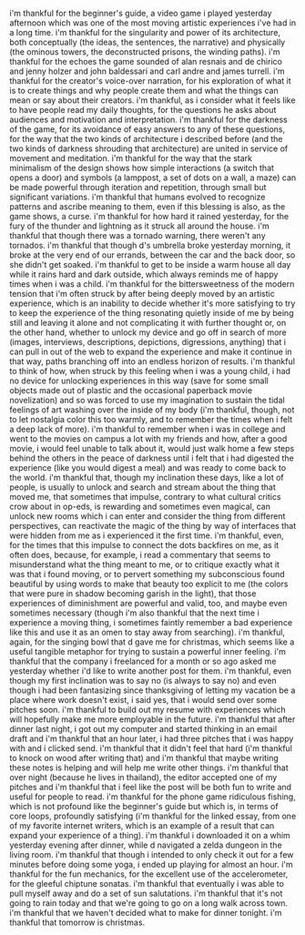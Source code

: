i'm thankful for the beginner's guide, a video game i played yesterday afternoon which was one of the most moving artistic experiences i've had in a long time. i'm thankful for the singularity and power of its architecture, both conceptually (the ideas, the sentences, the narrative) and physically (the ominous towers, the deconstructed prisons, the winding paths). i'm thankful for the echoes the game sounded of alan resnais and de chirico and jenny holzer and john baldessari and carl andre and james turrell. i'm thankful for the creator's voice-over narration, for his exploration of what it is to create things and why people create them and what the things can mean or say about their creators. i'm thankful, as i consider what it feels like to have people read my daily thoughts, for the questions he asks about audiences and motivation and interpretation. i'm thankful for the darkness of the game, for its avoidance of easy answers to any of these questions, for the way that the two kinds of architecture i described before (and the two kinds of darkness shrouding that architecture) are united in service of movement and meditation. i'm thankful for the way that the stark minimalism of the design shows how simple interactions (a switch that opens a door) and symbols (a lamppost, a set of dots on a wall, a maze) can be made powerful through iteration and repetition, through small but significant variations. i'm thankful that humans evolved to recognize patterns and ascribe meaning to them, even if this blessing is also, as the game shows, a curse. i'm thankful for how hard it rained yesterday, for the fury of the thunder and lightning as it struck all around the house. i'm thankful that though there was a tornado warning, there weren't any tornados. i'm thankful that though d's umbrella broke yesterday morning, it broke at the very end of our errands, between the car and the back door, so she didn't get soaked. i'm thankful to get to be inside a warm house all day while it rains hard and dark outside, which always reminds me of happy times when i was a child. i'm thankful for the bittersweetness of the modern tension that i'm often struck by after being deeply moved by an artistic experience, which is an inability to decide whether it's more satisfying to try to keep the experience of the thing resonating quietly inside of me by being still and leaving it alone and not complicating it with further thought or, on the other hand, whether to unlock my device and go off in search of more (images, interviews, descriptions, depictions, digressions, anything) that i can pull in out of the web to expand the experience and make it continue in that way, paths branching off into an endless horizon of results. i'm thankful to think of how, when struck by this feeling when i was a young child, i had no device for unlocking experiences in this way (save for some small objects made out of plastic and the occasional paperback movie novelization) and so was forced to use my imagination to sustain the tidal feelings of art washing over the inside of my body (i'm thankful, though, not to let nostalgia color this too warmly, and to remember the times when i felt a deep lack of more). i'm thankful to remember when i was in college and went to the movies on campus a lot with my friends and how, after a good movie, i would feel unable to talk about it, would just walk home a few steps behind the others in the peace of darkness until i felt that i had digested the experience (like you would digest a meal) and was ready to come back to the world. i'm thankful that, though my inclination these days, like a lot of people, is usually to unlock and search and stream about the thing that moved me, that sometimes that impulse, contrary to what cultural critics crow about in op-eds, is rewarding and sometimes even magical, can unlock new rooms which i can enter and consider the thing from different perspectives, can reactivate the magic of the thing by way of interfaces that were hidden from me as i experienced it the first time. i'm thankful, even, for the times that this impulse to connect the dots backfires on me, as it often does, because, for example, i read a commentary that seems to misunderstand what the thing meant to me, or to critique exactly what it was that i found moving, or to pervert something my subconscious found beautiful by using words to make that beauty too explicit to me (the colors that were pure in shadow becoming garish in the light), that those experiences of diminishment are powerful and valid, too, and maybe even sometimes necessary (though i'm also thankful that the next time i experience a moving thing, i sometimes faintly remember a bad experience like this and use it as an omen to stay away from searching). i'm thankful, again, for the singing bowl that d gave me for christmas, which seems like a useful tangible metaphor for trying to sustain a powerful inner feeling. i'm thankful that the company i freelanced for a month or so ago asked me yesterday whether i'd like to write another post for them. i'm thankful, even though my first inclination was to say no (is always to say no) and even though i had been fantasizing since thanksgiving of letting my vacation be a place where work doesn't exist, i said yes, that i would send over some pitches soon. i'm thankful to build out my resume with experiences which will hopefully make me more employable in the future. i'm thankful that after dinner last night, i got out my computer and started thinking in an email draft and i'm thankful that an hour later, i had three pitches that i was happy with and i clicked send. i'm thankful that it didn't feel that hard (i'm thankful to knock on wood after writing that) and i'm thankful that maybe writing these notes is helping and will help me write other things. i'm thankful that over night (because he lives in thailand), the editor accepted one of my pitches and i'm thankful that i feel like the post will be both fun to write and useful for people to read. i'm thankful for the phone game ridiculous fishing, which is not profound like the beginner's guide but which is, in terms of core loops, profoundly satisfying (i'm thankful for the linked essay, from one of my favorite internet writers, which is an example of a result that can expand your experience of a thing). i'm thankful i downloaded it on a whim yesterday evening after dinner, while d navigated a zelda dungeon in the living room. i'm thankful that though i intended to only check it out for a few minutes before doing some yoga, i ended up playing for almost an hour. i'm thankful for the fun mechanics, for the excellent use of the accelerometer, for the gleeful chiptune sonatas. i'm thankful that eventually i was able to pull myself away and do a set of sun salutations. i'm thankful that it's not going to rain today and that we're going to go on a long walk across town. i'm thankful that we haven't decided what to make for dinner tonight. i'm thankful that tomorrow is christmas.